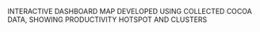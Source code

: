 INTERACTIVE DASHBOARD MAP DEVELOPED USING COLLECTED COCOA DATA, SHOWING PRODUCTIVITY HOTSPOT AND CLUSTERS
